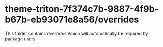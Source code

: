 # theme-triton-7f374c7b-9887-4f9b-b67b-eb93071e8a56/overrides

This folder contains overrides which will automatically be required by package users.
